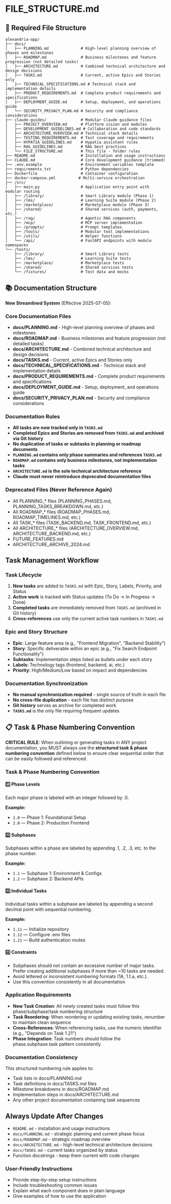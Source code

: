 # FILE_STRUCTURE.md

## 📂 Required File Structure

```
alexandria-app/
├── docs/
│   ├── PLANNING.md              # High-level planning overview of phases and milestones
│   ├── ROADMAP.md               # Business milestones and feature progression (not detailed tasks)
│   ├── ARCHITECTURE.md          # Combined technical architecture and design decisions
│   ├── TASKS.md                 # Current, active Epics and Stories only
│   ├── TECHNICAL_SPECIFICATIONS.md # Technical stack and implementation details
│   ├── PRODUCT_REQUIREMENTS.md  # Complete product requirements and specifications
│   ├── DEPLOYMENT_GUIDE.md      # Setup, deployment, and operations guide
│   └── SECURITY_PRIVACY_PLAN.md # Security and compliance considerations
├── claude-guides/               # Modular Claude guidance files
│   ├── PROJECT_OVERVIEW.md      # Platform vision and modules
│   ├── DEVELOPMENT_GUIDELINES.md # Collaboration and code standards
│   ├── ARCHITECTURE_OVERVIEW.md # Technical stack details
│   ├── TESTING_REQUIREMENTS.md  # Test coverage and requirements
│   ├── HYPATIA_GUIDELINES.md    # Hypatia assistant rules
│   ├── RAG_GUIDELINES.md        # RAG best practices
│   └── FILE_STRUCTURE.md        # This file - folder rules
├── README.md                    # Installation and usage instructions
├── CLAUDE.md                    # Core development guidance (trimmed)
├── .env.example                 # Environment variables template
├── requirements.txt             # Python dependencies
├── Dockerfile                   # Container configuration
├── docker-compose.yml          # Multi-service orchestration
├── /src/
│   ├── main.py                  # Application entry point with modular routing
│   ├── /library/                # Smart Library module (Phase 1)
│   ├── /lms/                    # Learning Suite module (Phase 2) 
│   ├── /marketplace/            # Marketplace module (Phase 3)
│   ├── /shared/                 # Shared services (auth, payments, etc.)
│   ├── /rag/                    # Agentic RAG components
│   ├── /mcp/                    # MCP server implementation
│   ├── /prompts/                # Prompt templates
│   ├── /tools/                  # Modular tool implementations
│   ├── /utils/                  # Helper functions
│   └── /api/                    # FastAPI endpoints with module namespaces
└── /tests/
    ├── /library/                # Smart Library tests
    ├── /lms/                    # Learning Suite tests  
    ├── /marketplace/            # Marketplace tests
    ├── /shared/                 # Shared services tests
    └── /fixtures/               # Test data and mocks
```

## 📚 Documentation Structure

**New Streamlined System** (Effective 2025-07-05):

### Core Documentation Files
- **docs/PLANNING.md** - High-level planning overview of phases and milestones
- **docs/ROADMAP.md** - Business milestones and feature progression (not detailed tasks)
- **docs/ARCHITECTURE.md** - Combined technical architecture and design decisions
- **docs/TASKS.md** - Current, active Epics and Stories only
- **docs/TECHNICAL_SPECIFICATIONS.md** - Technical stack and implementation details
- **docs/PRODUCT_REQUIREMENTS.md** - Complete product requirements and specifications
- **docs/DEPLOYMENT_GUIDE.md** - Setup, deployment, and operations guide
- **docs/SECURITY_PRIVACY_PLAN.md** - Security and compliance considerations

### Documentation Rules
- **All tasks are now tracked only in `TASKS.md`**
- **Completed Epics and Stories are removed from `TASKS.md` and archived via Git history**
- **No duplication of tasks or subtasks in planning or roadmap documents**
- **`PLANNING.md` contains only phase summaries and references `TASKS.md`**
- **`ROADMAP.md` contains only business milestones, not implementation tasks**
- **`ARCHITECTURE.md` is the sole technical architecture reference**
- **Claude must never reintroduce deprecated documentation files**

### Deprecated Files (Never Reference Again)
- All PLANNING_* files (PLANNING_PHASES.md, PLANNING_TASKS_BREAKDOWN.md, etc.)
- All ROADMAP_* files (ROADMAP_PHASES.md, ROADMAP_TIMELINES.md, etc.)
- All TASK_* files (TASK_BACKEND.md, TASK_FRONTEND.md, etc.)
- All ARCHITECTURE_* files (ARCHITECTURE_OVERVIEW.md, ARCHITECTURE_BACKEND.md, etc.)
- FUTURE_FEATURES.md
- ARCHITECTURE_ARCHIVE_2024.md

## Task Management Workflow

### Task Lifecycle
1. **New tasks** are added to `TASKS.md` with Epic, Story, Labels, Priority, and Status
2. **Active work** is tracked with Status updates (To Do → In Progress → Done)
3. **Completed tasks** are immediately removed from `TASKS.md` (archived in Git history)
4. **Cross-references** use only the current active task numbers in `TASKS.md`

### Epic and Story Structure
- **Epic**: Large feature area (e.g., "Frontend Migration", "Backend Stability")
- **Story**: Specific deliverable within an epic (e.g., "Fix Search Endpoint Functionality")
- **Subtasks**: Implementation steps listed as bullets under each story
- **Labels**: Technology tags (frontend, backend, ai, etc.)
- **Priority**: High/Medium/Low based on impact and dependencies

### Documentation Synchronization
- **No manual synchronization required** - single source of truth in each file
- **No cross-file duplication** - each file has distinct purpose
- **Git history** serves as archive for completed work
- **`TASKS.md`** is the only file requiring frequent updates

## 📋 Task & Phase Numbering Convention

**CRITICAL RULE**: When outlining or generating tasks in ANY project documentation, you MUST always use the **structured task & phase numbering convention** defined below to ensure clear sequential order that can be easily followed and referenced.

### Task & Phase Numbering Convention

#### 1️⃣ Phase Levels
Each major phase is labeled with an integer followed by .0.

**Example:**
- `1.0` — Phase 1: Foundational Setup
- `2.0` — Phase 2: Production Frontend

#### 2️⃣ Subphases
Subphases within a phase are labeled by appending .1, .2, .3, etc. to the phase number.

**Example:**
- `1.1` — Subphase 1: Environment & Configs
- `1.2` — Subphase 2: Backend APIs

#### 3️⃣ Individual Tasks
Individual tasks within a subphase are labeled by appending a second decimal point with sequential numbering.

**Example:**
- `1.11` — Initialize repository
- `1.12` — Configure .env files
- `1.21` — Build authentication routes

#### 4️⃣ Constraints
- Subphases should not contain an excessive number of major tasks. Prefer creating additional subphases if more than ~10 tasks are needed.
- Avoid lettered or inconsistent numbering formats (1A, 1.1.a, etc.).
- Use this convention consistently in all documentation

### Application Requirements
- **New Task Creation**: All newly created tasks must follow this phase/subphase/task numbering structure
- **Task Reordering**: When reordering or updating existing tasks, renumber to maintain clean sequence
- **Cross-References**: When referencing tasks, use the numeric identifier (e.g., "Depends on Task 1.21")
- **Phase Integration**: Task numbers should follow the phase.subphase.task pattern consistently

### Documentation Consistency
This structured numbering rule applies to:
- Task lists in docs/PLANNING.md
- Task definitions in docs/TASKS.md files  
- Milestone breakdowns in docs/ROADMAP.md
- Implementation steps in docs/ARCHITECTURE.md
- Any other project documentation containing task sequences

## Always Update After Changes
- `README.md` - installation and usage instructions
- `docs/PLANNING.md` - strategic planning and current phase focus
- `docs/ROADMAP.md` - strategic roadmap overview
- `docs/ARCHITECTURE.md` - high-level technical architecture decisions
- `docs/TASKS.md` - current tasks organized by status
- Function docstrings - keep them current with code changes

### User-Friendly Instructions
- Provide step-by-step setup instructions
- Include troubleshooting common issues
- Explain what each component does in plain language
- Give examples of how to use the application